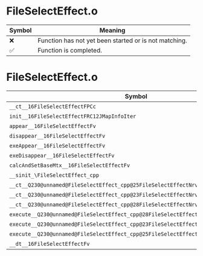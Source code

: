 # FileSelectEffect.o
| Symbol | Meaning 
| ------------- | ------------- 
| :x: | Function has not yet been started or is not matching. 
| :white_check_mark: | Function is completed. 


# FileSelectEffect.o
| Symbol | Decompiled? |
| ------------- | ------------- |
| `__ct__16FileSelectEffectFPCc` | :x: |
| `init__16FileSelectEffectFRC12JMapInfoIter` | :x: |
| `appear__16FileSelectEffectFv` | :x: |
| `disappear__16FileSelectEffectFv` | :x: |
| `exeAppear__16FileSelectEffectFv` | :x: |
| `exeDisappear__16FileSelectEffectFv` | :x: |
| `calcAndSetBaseMtx__16FileSelectEffectFv` | :x: |
| `__sinit_\FileSelectEffect_cpp` | :x: |
| `__ct__Q230@unnamed@FileSelectEffect_cpp@25FileSelectEffectNrvAppearFv` | :x: |
| `__ct__Q230@unnamed@FileSelectEffect_cpp@23FileSelectEffectNrvWaitFv` | :x: |
| `__ct__Q230@unnamed@FileSelectEffect_cpp@28FileSelectEffectNrvDisappearFv` | :x: |
| `execute__Q230@unnamed@FileSelectEffect_cpp@28FileSelectEffectNrvDisappearCFP5Spine` | :x: |
| `execute__Q230@unnamed@FileSelectEffect_cpp@23FileSelectEffectNrvWaitCFP5Spine` | :x: |
| `execute__Q230@unnamed@FileSelectEffect_cpp@25FileSelectEffectNrvAppearCFP5Spine` | :x: |
| `__dt__16FileSelectEffectFv` | :x: |
